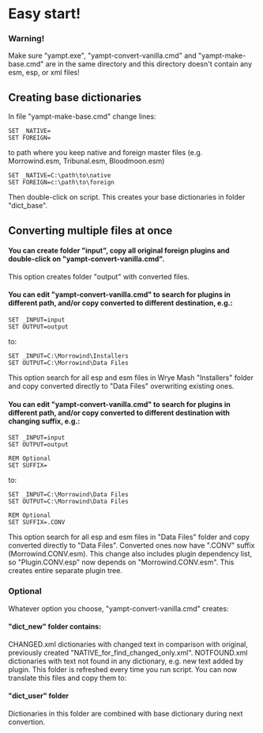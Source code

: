 # Easy start!

### Warning!
Make sure "yampt.exe", "yampt-convert-vanilla.cmd" and "yampt-make-base.cmd" are in the same directory and this directory doesn't contain any esm, esp, or xml files!

## Creating base dictionaries

In file "yampt-make-base.cmd" change lines:
```
SET _NATIVE=
SET FOREIGN=
```
to path where you keep native and foreign master files (e.g. Morrowind.esm, Tribunal.esm, Bloodmoon.esm)
```
SET _NATIVE=C:\path\to\native
SET FOREIGN=c:\path\to\foreign
```
Then double-click on script. This creates your base dictionaries in folder "dict_base".

## Converting multiple files at once

#### You can create folder "input", copy all original foreign plugins and double-click on "yampt-convert-vanilla.cmd".

This option creates folder "output" with converted files.

#### You can edit "yampt-convert-vanilla.cmd" to search for plugins in different path, and/or copy converted to different destination, e.g.:
```
SET _INPUT=input
SET OUTPUT=output
```
to:
```
SET _INPUT=C:\Morrowind\Installers
SET OUTPUT=C:\Morrowind\Data Files
```
This option search for all esp and esm files in Wrye Mash "Installers" folder and copy converted directly to "Data Files" overwriting existing ones.

#### You can edit "yampt-convert-vanilla.cmd" to search for plugins in different path, and/or copy converted to different destination with changing suffix, e.g.:
```
SET _INPUT=input
SET OUTPUT=output

REM Optional
SET SUFFIX=
```
to:
```
SET _INPUT=C:\Morrowind\Data Files
SET OUTPUT=C:\Morrowind\Data Files

REM Optional
SET SUFFIX=.CONV
```
This option search for all esp and esm files in "Data Files" folder and copy converted directly to "Data Files". Converted ones now have ".CONV" suffix (Morrowind.CONV.esm). This change also includes plugin dependency list, so "Plugin.CONV.esp" now depends on "Morrowind.CONV.esm". This creates entire separate plugin tree.

### Optional

Whatever option you choose, "yampt-convert-vanilla.cmd" creates:

#### "dict_new" folder contains:

CHANGED.xml dictionaries with changed text in comparison with original, previously created "NATIVE_for_find_changed_only.xml".
NOTFOUND.xml dictionaries with text not found in any dictionary, e.g. new text added by plugin.
This folder is refreshed every time you run script.
You can now translate this files and copy them to:

#### "dict_user" folder 

Dictionaries in this folder are combined with base dictionary during next convertion.
